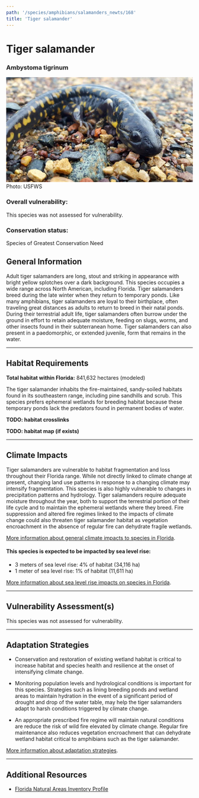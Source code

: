 ```yaml
---
path: '/species/amphibians/salamanders_newts/168'
title: 'Tiger salamander'
---
```


# Tiger salamander

### Ambystoma tigrinum

<div id="TopSection">

<div class="header-photo"><img src="168.jpg" alt="Photo for Tiger salamander"/>
<figcaption>Photo: USFWS</figcaption></div>

<div>

### Overall vulnerability:

This species was not assessed for vulnerability.

### Conservation status:

Species of Greatest Conservation Need

</div>
</div>

## General Information

Adult tiger salamanders are long, stout and striking in appearance with bright yellow splotches over a dark background.  This species occupies a wide range across North American, including Florida.  Tiger salamanders breed during the late winter when they return to temporary ponds.  Like many amphibians, tiger salamanders are loyal to their birthplace, often traveling great distances as adults to return to breed in their natal ponds.  During their terrestrial adult life, tiger salamanders often burrow under the ground in effort to retain adequate moisture, feeding on slugs, worms, and other insects found in their subterranean home.  Tiger salamanders can also present in a paedomorphic, or extended juvenile, form that remains in the water.

<hr />

## Habitat Requirements

**Total habitat within Florida:** 841,632 hectares (modeled)

The tiger salamander inhabits the fire-maintained, sandy-soiled habitats found in its southeastern range, including pine sandhills and scrub.  This species prefers ephemeral wetlands for breeding habitat because these temporary ponds lack the predators found in permanent bodies of water.

**TODO: habitat crosslinks**

**TODO: habitat map (if exists)**

<hr />

## Climate Impacts

Tiger salamanders are vulnerable to habitat fragmentation and loss throughout their Florida range.  While not directly linked to climate change at present, changing land use patterns in response to a changing climate may intensify fragmentation.  This species is also highly vulnerable to changes in precipitation patterns and hydrology.  Tiger salamanders require adequate moisture throughout the year, both to support the terrestrial portion of their life cycle and to maintain the ephemeral wetlands where they breed.  Fire suppression and altered fire regimes linked to the impacts of climate change could also threaten tiger salamander habitat as vegetation encroachment in the absence of regular fire can dehydrate fragile wetlands.

[More information about general climate impacts to species in Florida](/impacts/species).


#### This species is expected to be impacted by sea level rise:

- 3 meters of sea level rise: 4% of habitat (34,116 ha)
- 1 meter of sea level rise: 1% of habitat (11,611 ha)

[More information about sea level rise impacts on species in Florida](/impacts/species/slr).
    

<hr />

## Vulnerability Assessment(s)

This species was not assessed for vulnerability.

<hr />

## Adaptation Strategies

- Conservation and restoration of existing wetland habitat is critical to increase habitat and species health and resilience at the onset of intensifying climate change.

- Monitoring population levels and hydrological conditions is important for this species.  Strategies such as lining breeding ponds and wetland areas to maintain hydration in the event of a significant period of drought and drop of the water table, may help the tiger salamanders adapt to harsh conditions triggered by climate change.

- An appropriate prescribed fire regime will maintain natural conditions are reduce the risk of wild fire elevated by climate change.  Regular fire maintenance also reduces vegetation encroachment that can dehydrate wetland habitat critical to amphibians such as the tiger salamander.

[More information about adaptation strategies](/strategies).

<hr />


## Additional Resources

- [Florida Natural Areas Inventory Profile](http://www.fnai.org/FieldGuide/pdf/Ambystoma_tigrinum.pdf)
